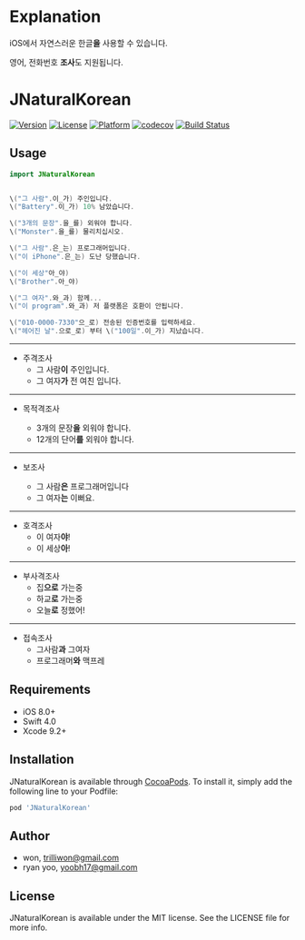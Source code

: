 # Explanation

iOS에서 자연스러운 한글**을** 사용할 수 있습니다.

영어, 전화번호 **조사**도 지원됩니다.

# JNaturalKorean

[![Version](https://img.shields.io/cocoapods/v/JNaturalKorean.svg?style=flat)](http://cocoapods.org/pods/JNaturalKorean)
[![License](https://img.shields.io/cocoapods/l/JNaturalKorean.svg?style=flat)](http://cocoapods.org/pods/JNaturalKorean)
[![Platform](https://img.shields.io/cocoapods/p/JNaturalKorean.svg?style=flat)](http://cocoapods.org/pods/JNaturalKorean)
[![codecov](https://codecov.io/gh/trilliwon/JNaturalKorean/branch/master/graph/badge.svg)](https://codecov.io/gh/trilliwon/JNaturalKorean)
[![Build Status](https://travis-ci.org/trilliwon/JNaturalKorean.svg?branch=master)](https://travis-ci.org/trilliwon/JNaturalKorean)

## Usage

```Swift
import JNaturalKorean


\("그 사람".이_가) 주인입니다.
\("Battery".이_가) 10% 남았습니다.

\("3개의 문장".을_를) 외워야 합니다.
\("Monster".을_를) 물리치십시오.

\("그 사람".은_는) 프로그래머입니다.
\("이 iPhone".은_는) 도난 당했습니다.

\("이 세상"아_야)
\("Brother".아_야)

\("그 여자".와_과) 함께...
\("이 program".와_과) 저 플랫폼은 호환이 안됩니다.

\("010-0000-7330"으_로) 전송된 인증번호를 입력하세요.
\("헤어진 날".으로_로) 부터 \("100일".이_가) 지났습니다.

```
---
- 주격조사
    * 그 사람**이** 주인입니다.
    * 그 여자**가** 전 여친 입니다.

---
- 목적격조사

    - 3개의 문장**을** 외워야 합니다.
    - 12개의 단어**를** 외워야 합니다.

---
- 보조사

    - 그 사람**은** 프로그래머입니다
    - 그 여자**는** 이뻐요.

---
- 호격조사
    - 이 여자**야**!
    - 이 세상**아**!

---
- 부사격조사
    - 집**으로** 가는중
    - 하교**로** 가는중
    - 오늘**로** 정했어!

---
- 접속조사
    - 그사람**과** 그여자
    - 프로그래머**와** 맥프레


## Requirements

+ iOS 8.0+
+ Swift 4.0
+ Xcode 9.2+

## Installation

JNaturalKorean is available through [CocoaPods](http://cocoapods.org). To install
it, simply add the following line to your Podfile:

```ruby
pod 'JNaturalKorean'
```

## Author

- won, trilliwon@gmail.com
- ryan yoo, yoobh17@gmail.com

## License

JNaturalKorean is available under the MIT license. See the LICENSE file for more info.

